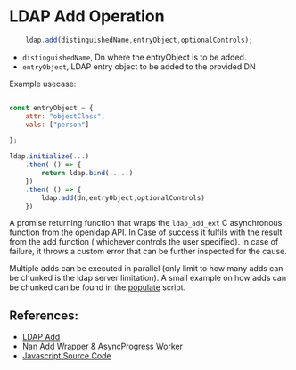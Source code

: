 # LDAP Add Operation

```javascript
    ldap.add(distinguishedName,entryObject,optionalControls);
```

* `distinguishedName`, Dn where the entryObject is to be added.
* `entryObject`, LDAP entry object to be added to the provided DN

Example usecase:

```javascript

const entryObject = {
    attr: "objectClass",
    vals: ["person"]

};

ldap.initialize(...)
    .then( () => {
        return ldap.bind(..,..)
    })
    .then( () => {
        ldap.add(dn,entryObject,optionalControls)
    })

```

A promise returning function that wraps the `ldap_add_ext` C asynchronous function from the openldap API. In Case of success it fulfils with  the result from the add function ( whichever controls the user specified). In case of failure, it throws a custom error that can be further inspected for the cause.

Multiple adds can be executed in parallel (only limit to how many adds can be chunked is the ldap server limitation). A small example on how adds can be chunked can be found in the [populate](../../populate.js) script.


## References:

* [LDAP Add](https://linux.die.net/man/3/ldap_add_ext)
* [Nan Add Wrapper](../../src/binding.cc) & [AsyncProgress Worker](../../src/ldap_add_progress.cc)
* [Javascript Source Code](../..libs/ldap_async_wrap.js)

